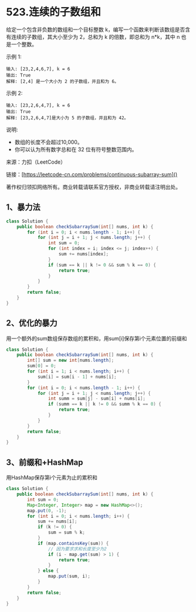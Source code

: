 # 523.连续的子数组和
给定一个包含非负数的数组和一个目标整数 k，编写一个函数来判断该数组是否含有连续的子数组，其大小至少为 2，总和为 k 的倍数，即总和为 n*k，其中 n 也是一个整数。

示例 1:

```
输入: [23,2,4,6,7], k = 6
输出: True
解释: [2,4] 是一个大小为 2 的子数组，并且和为 6。
```
示例 2:

```
输入: [23,2,6,4,7], k = 6
输出: True
解释: [23,2,6,4,7]是大小为 5 的子数组，并且和为 42。
```

说明:

- 数组的长度不会超过10,000。
- 你可以认为所有数字总和在 32 位有符号整数范围内。

来源：力扣（LeetCode）

链接：[https://leetcode-cn.com/problems/continuous-subarray-sum]()

著作权归领扣网络所有。商业转载请联系官方授权，非商业转载请注明出处。

## 1、暴力法

```java
class Solution {
    public boolean checkSubarraySum(int[] nums, int k) {
        for (int i = 0; i < nums.length - 1; i++) {
            for (int j = i + 1; j < nums.length; j++) {
                int sum = 0;
                for (int index = i; index <= j; index++) {
                    sum += nums[index];
                }
                if (sum == k || k != 0 && sum % k == 0) {
                    return true;
                }
            }
        }
        return false;
    }
}
```

## 2、优化的暴力
用一个额外的sum数组保存数组的累积和，用sum[i]保存第i个元素位置的前缀和

```java
class Solution {
    public boolean checkSubarraySum(int[] nums, int k) {
        int[] sum = new int[nums.length];
        sum[0] = 0;
        for (int i = 1; i < nums.length; i++) {
            sum[i] = sum[i - 1] + nums[i];
        }
        for (int i = 0; i < nums.length - 1; i++) {
            for (int j = i + 1; j < nums.length; j++) {
                int summ = sum[j] - sum[i] + nums[i];
                if (summ == k || k != 0 && summ % k == 0) {
                    return true;
                }
            }
        }
        return false;
    }
}
```

## 3、前缀和+HashMap
用HashMap保存第i个元素为止的累积和

```java
class Solution {
    public boolean checkSubarraySum(int[] nums, int k) {
        int sum = 0;
        Map<Integer, Integer> map = new HashMap<>();
        map.put(0, -1);
        for (int i = 0; i < nums.length; i++) {
            sum += nums[i];
            if (k != 0) {
                sum = sum % k;
            }
            if (map.containsKey(sum)) {
            	// 因为要求求和长度至少为2
                if (i - map.get(sum) > 1) {
                    return true;
                }
            } else {
                map.put(sum, i);
            }
        }
        return false;
    }
}
```